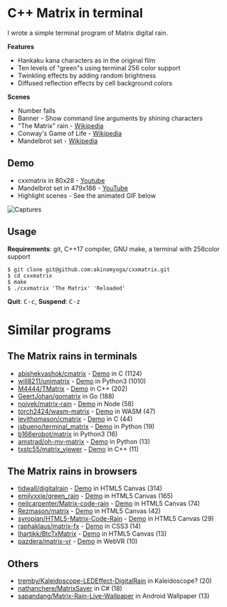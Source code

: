 # C++ Matrix in terminal

I wrote a simple terminal program of Matrix digital rain.

**Features**

- Hankaku kana characters as in the original film
- Ten levels of "green"s using terminal 256 color support
- Twinkling effects by adding random brightness
- Diffused reflection effects by cell background colors

**Scenes**

- Number falls
- Banner - Show command line arguments by shining characters
- "The Matrix" rain - [Wikipedia](https://en.wikipedia.org/wiki/Matrix_digital_rain)
- Conway's Game of Life - [Wikipedia](https://en.wikipedia.org/wiki/Conway%27s_Game_of_Life)
- Mandelbrot set - [Wikipedia](https://en.wikipedia.org/wiki/Mandelbrot_set)

## Demo

- cxxmatrix in 80x28 - [Youtube](https://www.youtube.com/watch?v=DeKuT8txldc)
- Mandelbrot set in 479x186 - [YouTube](https://www.youtube.com/watch?v=RtMy4ltebKw)
- Highlight scenes - See the animated GIF below

![Captures](https://raw.githubusercontent.com/wiki/akinomyoga/cxxmatrix/images/cxxmatrix-version01sA.gif)

## Usage

**Requirements**: git, C++17 compiler, GNU make, a terminal with 256color support

```console
$ git clone git@github.com:akinomyoga/cxxmatrix.git
$ cd cxxmatrix
$ make
$ ./cxxmatrix 'The Matrix' 'Reloaded'
```

**Quit**: <kbd>C-c</kbd>, **Suspend**: <kbd>C-z</kbd>

# Similar programs

## The Matrix rains in terminals

- [abishekvashok/cmatrix](https://github.com/abishekvashok/cmatrix) - [Demo](https://github.com/abishekvashok/cmatrix#screencasts) in C (1124)
- [will8211/unimatrix](https://github.com/will8211/unimatrix) - [Demo](https://github.com/will8211/unimatrix#screenshots) in Python3 (1010)
- [M4444/TMatrix](https://github.com/M4444/TMatrix) - [Demo](https://github.com/M4444/TMatrix#how-it-looks) in C++ (202)
- [GeertJohan/gomatrix](https://github.com/GeertJohan/gomatrix) in Go (188)
- [nojvek/matrix-rain](https://github.com/nojvek/matrix-rain) - [Demo](https://github.com/nojvek/matrix-rain#screenshots) in Node (58)
- [torch2424/wasm-matrix](https://github.com/torch2424/wasm-matrix) - [Demo](https://github.com/torch2424/wasm-matrix#wasm-matrix) in WASM (47)
- [levithomason/cmatrix](https://github.com/levithomason/cmatrix) - [Demo](https://github.com/levithomason/cmatrix#cmatrix) in C (44)
- [jsbueno/terminal_matrix](https://github.com/jsbueno/terminal_matrix) - [Demo](https://github.com/jsbueno/terminal_matrix#python-script-to-simulate-the-matrix-screensaver-effect-in-a-posix-terminal) in Python (19)
- [b166erobot/matrix](https://github.com/b166erobot/matrix) in Python3 (16)
- [amstrad/oh-my-matrix](https://github.com/amstrad/oh-my-matrix) - [Demo](https://github.com/amstrad/oh-my-matrix/blob/master/oh-my-matrix.gif) in Python (13)
- [txstc55/matrix_viewer](https://github.com/txstc55/matrix_viewer) - [Demo](https://github.com/txstc55/matrix_viewer#matrix-viewer) in C++ (11)

## The Matrix rains in browsers

- [tidwall/digitalrain](https://github.com/tidwall/digitalrain) - [Demo](https://tidwall.com/digitalrain/) in HTML5 Canvas (314)
- [emilyxxie/green_rain](https://github.com/emilyxxie/green_rain#matrix-digital-rain) - [Demo](http://xie-emily.com/generative_art/green_rain.html) in HTML5 Canvas (165)
- [neilcarpenter/Matrix-code-rain](https://github.com/neilcarpenter/Matrix-code-rain) - [Demo](http://neilcarpenter.com/demos/canvas/matrix/) in HTML5 Canvas (74)
- [Rezmason/matrix](https://github.com/Rezmason/matrix) - [Demo](https://rezmason.github.io/matrix/) in HTML5 Canvas (42)
- [syropian/HTML5-Matrix-Code-Rain](https://github.com/syropian/HTML5-Matrix-Code-Rain) - [Demo](https://codepen.io/syropian/pen/bLzAi) in HTML5 Canvas (29)
- [raphaklaus/matrix-fx](https://github.com/raphaklaus/matrix-fx) - [Demo](https://raphaklaus.com/matrix-fx/) in CSS3 (14)
- [lhartikk/BtcTxMatrix](https://github.com/lhartikk/BtcTxMatrix) - [Demo](http://lhartikk.github.io/btctxmatrix/) in HTML5 Canvas (13)
- [pazdera/matrix-vr](https://github.com/pazdera/matrix-vr) - [Demo](https://radek.io/matrix-vr/) in WebVR (10)

## Others

- [tremby/Kaleidoscope-LEDEffect-DigitalRain](https://github.com/tremby/Kaleidoscope-LEDEffect-DigitalRain) in Kaleidoscope? (20)
- [nathanchere/MatrixSaver](https://github.com/nathanchere/MatrixSaver) in C# (18)
- [sapandang/Matrix-Rain-Live-Wallpaper](https://github.com/sapandang/Matrix-Rain-Live-Wallpaper) in Android Wallpaper (13)
